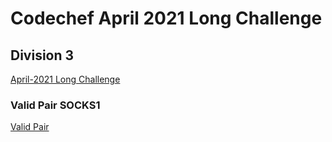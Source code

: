# Codechef April 2021 Long Challenge
 ## Division 3



<a href="https://www.codechef.com/APRIL21C" target="_blank">April-2021 Long Challenge</a>

### Valid Pair SOCKS1
<a href="valid_pair.cpp" target="_blank">Valid Pair</a>